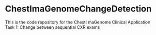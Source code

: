 # ChestImaGenomeChangeDetection
This is the code repository for the ChestI maGenome Clinical Application Task 1: Change between sequential CXR exams
